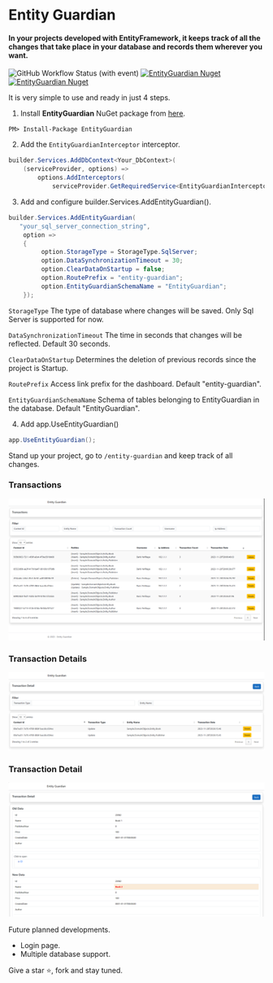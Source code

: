 # Entity Guardian

#### In your projects developed with EntityFramework, it keeps track of all the changes that take place in your database and records them wherever you want.

![GitHub Workflow Status (with event)](https://img.shields.io/github/actions/workflow/status/byerlikaya/EntityGuardian/dotnet.yml)
[![EntityGuardian Nuget](https://img.shields.io/nuget/v/EntityGuardian)](https://www.nuget.org/packages/EntityGuardian)
[![EntityGuardian Nuget](https://img.shields.io/nuget/dt/EntityGuardian)](https://www.nuget.org/packages/EntityGuardian)

It is very simple to use and ready in just 4 steps.

1. Install **EntityGuardian** NuGet package from [here](https://www.nuget.org/packages/EntityGuardian/).

````
PM> Install-Package EntityGuardian
````

2. Add the `EntityGuardianInterceptor` interceptor.

```csharp
builder.Services.AddDbContext<Your_DbContext>(
    (serviceProvider, options) =>
        options.AddInterceptors(
            serviceProvider.GetRequiredService<EntityGuardianInterceptor>()));
```

3. Add and configure builder.Services.AddEntityGuardian().

```csharp
builder.Services.AddEntityGuardian(
   "your_sql_server_connection_string",
    option =>
    {
         option.StorageType = StorageType.SqlServer;
         option.DataSynchronizationTimeout = 30;
         option.ClearDataOnStartup = false;
         option.RoutePrefix = "entity-guardian";
         option.EntityGuardianSchemaName = "EntityGuardian";
    });
```

`StorageType` The type of database where changes will be saved. Only Sql Server is supported for now.	

`DataSynchronizationTimeout` The time in seconds that changes will be reflected. Default 30 seconds.

`ClearDataOnStartup` Determines the deletion of previous records since the project is Startup.

`RoutePrefix` Access link prefix for the dashboard. Default "entity-guardian".

`EntityGuardianSchemaName` Schema of tables belonging to EntityGuardian in the database. Default "EntityGuardian".
	
4. Add app.UseEntityGuardian()

```csharp
app.UseEntityGuardian();
```


Stand up your project, go to `/entity-guardian` and keep track of all changes.

### Transactions
![1](https://github.com/byerlikaya/EntityGuardian/blob/main/src/EntityGuardian/Dashboard/wwwroot/img/transactions.png)

### Transaction Details
![2](https://github.com/byerlikaya/EntityGuardian/blob/main/src/EntityGuardian/Dashboard/wwwroot/img/transaction-details.png)

### Transaction Detail
![3](https://github.com/byerlikaya/EntityGuardian/blob/main/src/EntityGuardian/Dashboard/wwwroot/img/transaction-detail.png)

Future planned developments.

* Login page.
* Multiple database support.

Give a star ⭐, fork and stay tuned.
